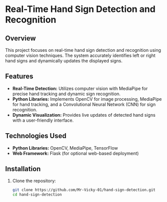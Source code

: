 # Real-Time Hand Sign Detection and Recognition

## Overview

This project focuses on real-time hand sign detection and recognition using computer vision techniques. The system accurately identifies left or right hand signs and dynamically updates the displayed signs.

## Features

- **Real-Time Detection:** Utilizes computer vision with MediaPipe for precise hand tracking and dynamic sign recognition.
- **Python Libraries:** Implements OpenCV for image processing, MediaPipe for hand tracking, and a Convolutional Neural Network (CNN) for sign recognition.
- **Dynamic Visualization:** Provides live updates of detected hand signs with a user-friendly interface.

## Technologies Used

- **Python Libraries:** OpenCV, MediaPipe, TensorFlow
- **Web Framework:** Flask (for optional web-based deployment)

## Installation

1. Clone the repository:

   ```bash
   git clone https://github.com/Mr-Vicky-01/hand-sign-detection.git
   cd hand-sign-detection
